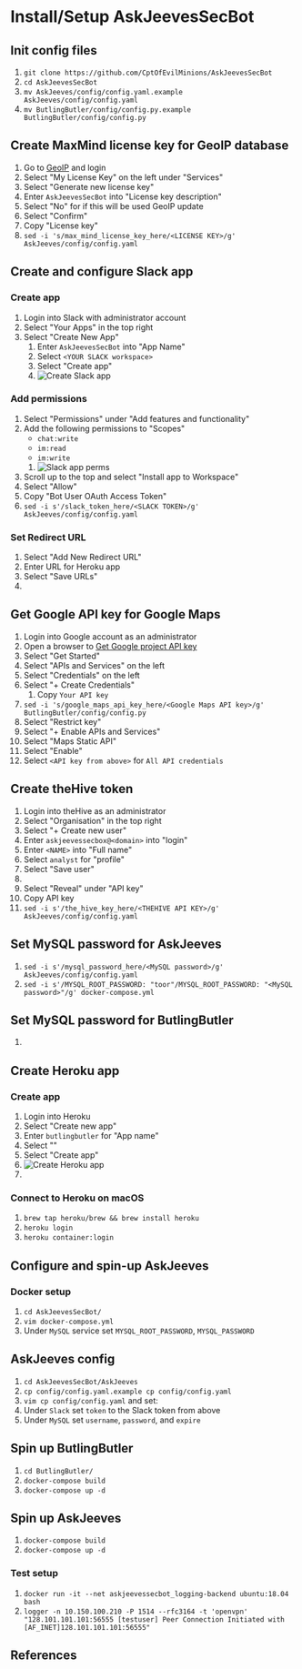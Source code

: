 # Install/Setup AskJeevesSecBot

## Init config files
1. `git clone https://github.com/CptOfEvilMinions/AskJeevesSecBot`
1. `cd AskJeevesSecBot`
1. `mv AskJeeves/config/config.yaml.example AskJeeves/config/config.yaml`
1. `mv ButlingButler/config/config.py.example ButlingButler/config/config.py`

## Create MaxMind license key for GeoIP database
1. Go to [GeoIP](https://www.maxmind.com/en/geoip-demo) and login
1. Select "My License Key" on the left under "Services"
1. Select "Generate new license key"
1. Enter `AskJeevesSecBot` into "License key description"
1. Select "No" for if this will be used GeoIP update
1. Select "Confirm"
1. Copy "License key"
1. `sed -i 's/max_mind_license_key_here/<LICENSE KEY>/g' AskJeeves/config/config.yaml`

## Create and configure Slack app
### Create app
1. Login into Slack with administrator account
1. Select "Your Apps" in the top right
1. Select "Create New App"
    1. Enter `AskJeevesSecBot` into "App Name"
    1. Select `<YOUR SLACK workspace>`
    1. Select "Create app"
    1. ![Create Slack app](../.img/create_slack_app.png)

### Add permissions
1. Select "Permissions" under "Add features and functionality"
1. Add the following permissions to "Scopes"
    * `chat:write`
    * `im:read`
    * `im:write`
    1. ![Slack app perms](../.img/slack_app_perms.png)
1. Scroll up to the top and select "Install app to Workspace"
1. Select "Allow"
1. Copy "Bot User OAuth Access Token"
1. `sed -i s'/slack_token_here/<SLACK TOKEN>/g' AskJeeves/config/config.yaml`

### Set Redirect URL
1. Select "Add New Redirect URL"
1. Enter URL for Heroku app
1. Select "Save URLs"
1. <ENTER IMAGE>

## Get Google API key for Google Maps
1. Login into Google account as an administrator
1. Open a browser to [Get Google project API key](https://developers.google.com/maps/gmp-get-started)
1. Select "Get Started"
1. Select "APIs and Services" on the left
1. Select "Credentials" on the left
1. Select "+ Create Credentials"
    1. Copy `Your API key`
1. `sed -i 's/google_maps_api_key_here/<Google Maps API key>/g' ButlingButler/config/config.py`
1. Select "Restrict key"
1. Select "+ Enable APIs and Services"
1. Select "Maps Static API"
1. Select "Enable"
1. Select `<API key from above>` for `All API credentials`

## Create theHive token
1. Login into theHive as an administrator
1. Select "Organisation" in the top right
1. Select "+ Create new user"
1. Enter `askjeevessecbox@<domain>` into "login"
1. Enter `<NAME>` into "Full name"
1. Select `analyst` for "profile"
1. Select "Save user"
1. <ENTER IMAGE>
1. Select "Reveal" under "API key"
1. Copy API key
1. `sed -i s'/the_hive_key_here/<THEHIVE API KEY>/g' AskJeeves/config/config.yaml`

## Set MySQL password for AskJeeves
1. `sed -i s'/mysql_password_here/<MySQL password>/g' AskJeeves/config/config.yaml`
1. `sed -i s'/MYSQL_ROOT_PASSWORD: "toor"/MYSQL_ROOT_PASSWORD: "<MySQL password>"/g' docker-compose.yml`

## Set MySQL password for ButlingButler 
1. 

## Create Heroku app
### Create app
1. Login into Heroku
1. Select "Create new app"
1. Enter `butlingbutler` for "App name"
1. Select "<REGION>"
1. Select "Create app"
1. ![Create Heroku app](../.img/heroku_create_app.png)
1. 

### Connect to Heroku on macOS
1. `brew tap heroku/brew && brew install heroku`
1. `heroku login`
1. `heroku container:login`


## Configure and spin-up AskJeeves
### Docker setup
1. `cd AskJeevesSecBot/`
1. `vim docker-compose.yml`
1. Under `MySQL` service set `MYSQL_ROOT_PASSWORD`, `MYSQL_PASSWORD`

## AskJeeves config
1. `cd AskJeevesSecBot/AskJeeves`
1. `cp config/config.yaml.example cp config/config.yaml`
1. `vim cp config/config.yaml` and set:
  1. Under `Slack` set `token` to the Slack token from above
  1. Under `MySQL` set `username`, `password`, and `expire`


## Spin up ButlingButler
1. `cd ButlingButler/`
1. `docker-compose build`
1. `docker-compose up -d`


## Spin up AskJeeves
1. `docker-compose build`
1. `docker-compose up -d`

### Test setup
1. `docker run -it --net askjeevessecbot_logging-backend ubuntu:18.04 bash`
1. `logger -n 10.150.100.210 -P 1514 --rfc3164 -t 'openvpn' "128.101.101.101:56555 [testuser] Peer Connection Initiated with [AF_INET]128.101.101.101:56555"`


##  References